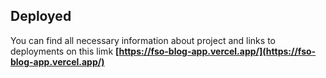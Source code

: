 ## Deployed

You can find all necessary information about project and links to deployments on this limk **[https://fso-blog-app.vercel.app/](https://fso-blog-app.vercel.app/)**